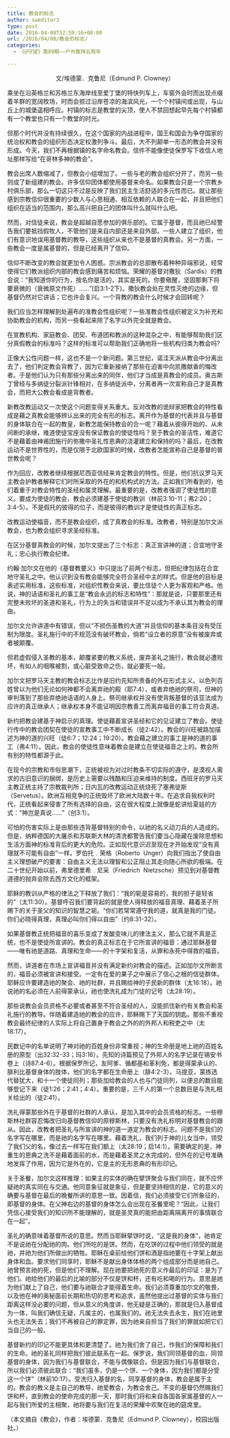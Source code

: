 ```yaml
---
title: 教会的标志
author: sweditor3
type: post
date: 2016-04-08T12:59:16+00:00
url: /2016/04/08/教会的标志/
categories:
  - 《@守望》第89期——户外敬拜五周年

---
```

<p style="text-align: center;">
  文/埃德蒙．克鲁尼（Edmund P. Clowney）
</p>

乘坐在沿英格兰和苏格兰东海岸线至爱丁堡的特快列车上，车窗外会时而出现点缀着羊群的宽阔牧场，时而会掠过沿岸苍凉的海滨风光，一个个村镇间或出现，与山丘上的城堡遥相呼应。村镇的标志是教堂的尖顶，使人不禁回想起早先每个村镇都有一个教堂也只有一个教堂的时光。 

但那个时代并没有持续很久，在这个国家的内战进程中，国王和国会为争夺国家的统治权和教会的组织形态决定权激列争斗。最后，大不列颠单一形态的教会并没有形成。今天，我们不再根据镇的名字命名教会。信件不能像使徒保罗写下收信人地址那样写给&ldquo;在哥林多神的教会&rdquo;。 

教会出席人数缩减了，但教会小组增加了。一些与老的教会组织分开了，而另一些则成了新组建的教会。许多信仰团体都使用基督来命名。如果教会只是一个宗教乡村俱乐部，那么一切这只不过是反映了我们民主生活舒适的多元性而已。就让那些感到宗教信仰很重要的少数人与心思相通、相互依赖的人联合在一起，并且把他们组织在适当的范围内，那么高兴把自己的团体叫什么就叫什么吧。
	  
然而，对信徒来说，教会是超越自愿参加的俱乐部的。它属于基督，而且祂已经警告我们要抵挡假牧人，不管他们是来自内部还是来自外部。一些人建立了组织，他们有意识地误用基督教的教导，这些组织从来也不是基督的真教会。另一方面，一些教会一度是属基督的，但是已经离开了信仰。 

信仰不断改变的教会就更加令人困惑。宗派教会的总部散布着种种异端邪说，经常使得它们教派组织内部的教会感到痛苦和烦恼。荣耀的基督对撒狄（Sardis）的教会说：&ldquo;我知道你的行为，按名你是活的，其实是死的。你要儆醒，坚固那剩下将要衰微的（衰微原文作死）&hellip;&hellip;&rdquo;(启3:1-2下)。撒狄教会处在灵性灭绝的边缘，但基督仍然对它讲话；它也许会复兴。一个背教的教会什么时候才会回转呢？ 

我们应当怎样理解到处遍布的准教会性组织呢？一些准教会性组织被定义为补充和协助教会的机构，而另一些看起来除了名字以外完全就是教会。 

在宣教机构、家庭教会、团契、布道团和教派的这种混杂之中，有能够帮助我们区分真假教会的标准吗？这样的标准可以帮助我们正确地将一些机构归类为教会吗? 

正像大公性问题一样，这也不是一个新问题。第三世纪，诺洼天派从教会中分离出去了，他们判定教会背教了，因为它重新接纳了那些在迫害中向凯撒献香的悔改者。于是他们认为只有那些分离出来的同伴，他们才当成是真教会的成员。奥古斯丁曾经与多纳徒分裂派针锋相对，在多纳徒派中，分离者再一次宣称自己才是真教会，而把大公教会看成是背教者。 

新教改教运动又一次使这个问题变得关系重大。反对改教的诡辩家把教会的特性看成是藉之真教会能够辨认出来的完全有形的标志。离开作为基督的代表并且与基督的身体联合在一起的教皇，新教怎能保持教会的合一呢？藉着从彼得开始的、从未间断的承继，难道使徒宝座没有保证教会的使徒性吗？至于教会的圣洁性，难道它不是藉着由神甫团施行的弥撒中圣礼性恩典的浇灌建立和保持的吗？最后，在改教运动不是世界性的，而是仅限于北欧国家的时候，改教者怎能宣称自己是基督的普世教会呢？ 

作为回应，改教者继续根据尼西亚信经来肯定教会的特性。但是，他们抗议罗马天主教会护教者解释它们时所采取的外在的和机构式的方法。正如我们所看到的，他们着重于对教会特性的圣经和属灵理解。最重要的是，改教者强调了使徒性的意义。要成为使徒的教会，教会必须建基于使徒的教训（林前3:10-11；弗2:20；3:4-5）。不是假托的彼得的位子，而是彼得的教训才是使徒性的真正标志。 

改教运动使福音，而不是教会组织，成了真教会的标准。改教者，特别是加尔文派教会，也为教会组织寻求圣经标准。 

在区分基督真教会的时候，加尔文提出了三个标志：真正宣讲神的道；合宜地守圣礼；忠心执行教会纪律。 

约翰&middot;加尔文在他的《基督教要义》中只提出了前两个标志，但把纪律包括在合宜地守圣礼之中。他认识到没有教会能够完全符合圣经中主的样式。但是他的目标是表述实用标准，这些标准，对组织性教会来说，要比信徒个人更为客观和严格。他说，神的话语和圣礼的事工是&ldquo;教会永远的标志和特性&rdquo;：那就是说，只要那里还有完整未败坏的圣道和圣礼，行为上的失当和错误并不足以成为不承认其为教会的理由。 

加尔文允许讲道中有错误，但以&ldquo;不损伤圣教的大道&rdquo;并且信仰的基本条目没有受压制为限度。圣礼施行中的不规范没有破坏教会，倘若&ldquo;设立者的原意&rdquo;没有被废弃或者被颠覆。 

但若虚假侵入圣教的基本，颠覆紧要的教义系统，废弃圣礼之施行，教会就必遭败坏，有如人的咽喉被割，或心脏受致命之伤，就必要死一般。 

加尔文把罗马天主教的教会标志比作是旧约先知所责备的外在形式主义。以色列百姓曾以为他们无论如何神都不会离弃祂的殿（耶7:4），或者弃绝祂的祭司，但神的审判落到了那些弃绝祂话语的人身上。祭司继承权并没有使背叛基督的该亚法成为应许的真正继承人；继承权本身不能证明因宗教善工而离弃福音的事工符合真道。 

新约把教会建基于神启示的真理。使徒藉着宣讲圣经和它的见证建立了教会。使徒行传中的教会团契在使徒的宣教事工中不断成长（徒2:42）。教会的兴旺被路加描述为神的道的兴旺（徒6:7；12:24；19:20）。教会藉之建立的事工是神的道的事工（弗4:11）。因此，教会的使徒性意味着教会是建立在使徒福音之上的。教会所有别的特性都源于此。 

在现今的宗教和市俗思潮下，正统被视为对过时教条不切实际的遵守，是漠视人需求的古旧意识的捆绑，是历史上需要以残酷和压迫来维持的制度。西班牙的罗马天主教正统主持了宗教裁判所；日内瓦的改教运动正统烧死了塞弗徒斯（Servetus）。欧洲互相竞争的正统毁坏了欧洲大陆数十年。在追求自我权利时代，正统看起来侵害了所有选择的自由，这在很大程度上就像是蛇讲给夏娃的方式：&ldquo;神岂是真说&hellip;&hellip;&rdquo;（创3:1）。 

可怕的伤害实际上是由那些违背基督特别的命令，以祂的名义动刀兵的人造成的。但是，纳粹德国的大屠杀和苏联斯大林的清洗都警告我们要当心隐藏在废除思想和生活方面神的标准背后的更大的危险。正如现代意识迟至现在才开始发现&ldquo;没有真理就不可能有自由&rdquo;一样。罗伯托﹒荣格（Roberto &nbsp;Unger）向我们指出了使自由主义理想破产的要害：自由主义无法以理智和公正阻止其走向随心所欲的极端。在二十世纪开始以前，弗里德里希﹒尼采（Friedrich &nbsp;Nietzsche）预见到对基督教道德的抛弃会除去西方文化的框架。 

耶稣的教训从严格的律法之下释放了我们：&ldquo;我的轭是容易的，我的担子是轻省的&rdquo;（太11:30）。基督呼召我们要背起的就是使人得释放的福音真理、藉着圣子所赐下的关于圣父的知识的智慧之轭。&ldquo;你们若常常遵守我的道，就真是我的门徒。你们必晓得真理，真理必叫你们得以自由&rdquo;（约8:31-32）。 

如果基督教正统把福音的喜乐变成了发酸变味儿的律法主义，那么它就不真是正统，也不是使徒所宣讲的。教会的真正标志在于它所宣讲的福音：通过耶稣基督&mdash;&mdash;唯有祂是道路、真理和生命&mdash;&mdash;的十字架和复活，从罪和永死中得救的福音。 

然而，讲道者在市场上宣讲福音并没有满足新约对教会的描述。正如加尔文所断言的，福音必须被宣讲和接受。一定有在爱的果子之中展示了信心之根的信徒群体。耶稣应许要建造祂的聚会、祂的社群，并且赐给神的子民新的群体（太16:18）。祂说祂的名必须在人前得蒙承认，祂也使洗礼成为门徒的记号（太28:19）。 

那些说教会会员资格不必要或者甚至不符合圣经的人，没能抓住新约有关教会和圣礼施行的教导。伴随着建造祂的教会的应许，耶稣赐下了天国的钥匙。那些不重视教会最终纪律的人实际上将自己置身于教会之外的的外邦人和税吏之中（太18:17）。 

民数记中的名单说明了神对祂的百姓身份非常重视；神的生命册是地上祂的百姓名册的原型（出32:32-33；玛3:16）。先知的诗篇预见了外邦人的名字记录在锡安书卷上（诗87:4-6）。根据保罗所记，友阿爹、循都基和革利免，都是得蒙承认的、腓利比基督身体的肢体，他们的名字都在生命册上（腓4:2-3）。马提亚，蒙拣选代替犹大，和十一个使徒同列；那些加给教会的人也与门徒同列，以便总的数目能够登记下来（徒1:26；2:41；4:4）。重要的是，三千人的第一个总数目是与洗礼相关给出的（徒2:41）。 

洗礼得蒙那些外在于基督的社群的人承认，是加入其中的会员资格的标志。一些穆斯林社群容忍悔改归向基督教信仰的原穆斯林，只要没有洗礼标明对基督教会的跟从。因此，改教者把圣礼与所宣讲的神的道一道定为教会的标志。问题不是我们的名字写在哪里，而是祂的名字写在哪里。藉着洗礼，我们列于神的儿女当中，领受了我们父的名，像过去一样写在我们额上（太28:19；启14:1）。需要确定的是，神重生的恩典之洗不是藉着面前的水，而是藉着圣灵之水完成的，但外在的记号准确地发挥了作用，因为它是外在的，它是主的无形恩典的有形印记。 

关于圣餐，加尔文这样推理：如果主的实体的确在擘饼聚会与我们同在，就不应怀疑祂的真实同在与交通。他同意象征就是象征，但是要坚持相信的是，它的意义的确要与基督在最后的晚餐所讲的意思一致。因着信，我们必须接受它们所象征的，即基督的身体。在父神右边的基督的身体怎么会出现在圣餐里呢？&ldquo;因此，让我们凭信心接受我们的知识所不能理解的，就是圣灵真的能把由距离隔离开的事情联合在一起&rdquo;。 

圣礼的确意味着基督所说的意思。然而当耶稣擘饼时说，&ldquo;这是我的身体&rdquo;，祂肯定不是说祂在分配祂的肉。他们所吃的是饼。然而，在吃饼的过程中他们领受的就是祂，并祂为他们所做出的牺牲。耶稣在桌前给他们饼和酒是指祂要在十字架上献出身体和血。要求他们同享时，耶稣不是献出身体体格的两个组成部分而是祂自己。祂曾预言祂的死，但是他们不理解。现在祂要把祂死的意义作最后的印证：是为了他们。祂给他们的最后的比喻的部分不仅是饼和杯，还有吃和喝的行为。意思是祂为他们献上了自己，他们要与祂联合才能得着生命。我们必须尊重加尔文的敬畏，以及他在神的奥秘面前长期和热切的思考和追求，虽然他提出过基督的实体与我们距离这样没必要的问题，但从意义的角度讲，他无疑是正确的，那就是归入基督成为一体，叫我们确信无疑，凡属主的，也属我们的。祂无法失去永生，我们在祂里头也无法失去；我们不再被自己的罪定罪，因为祂亲自担当了我们的罪就如把它们当自己的一般。 

基督新约的印记不能更具体和更清楚了。祂为我们舍了自己，作我们的保障和我们的生命。祂的圣礼同样把我们彼此联系在一起。保罗说，我们同领基督的血，同领基督的身体，因为我们与基督联合，不能与偶像联合。但是因为我们与基督联合，所以我们必须彼此联合：&ldquo;我们虽多，仍是一个饼、一个身体，因为我们都是分受这一个饼&rdquo;（林前10:17）。受洗归入基督的名，同享基督的身体，教会是属于主的。教会的教义是主自己的教导，祂爱教会，为教会舍己。不变的基督仍然赐我们饼和杯，直到教会的使命完成的那一天，那时我们将和来自各国各家属基督的人一起与我们所爱的主相聚，祂将要与我们在复活的荣耀中欢聚在祂的筵席里。 

（本文摘自《教会》，作者：埃德蒙．克鲁尼（Edmund P. Clowney），校园出版社。）